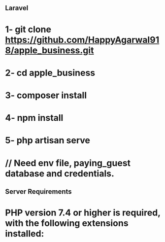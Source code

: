 ## Laravel

# 1- git clone https://github.com/HappyAgarwal918/apple_business.git
# 2- cd apple_business
# 3- composer install
# 4- npm install
# 5- php artisan serve

# // Need env file, paying_guest database and credentials.

## Server Requirements

# PHP version 7.4 or higher is required, with the following extensions installed:
